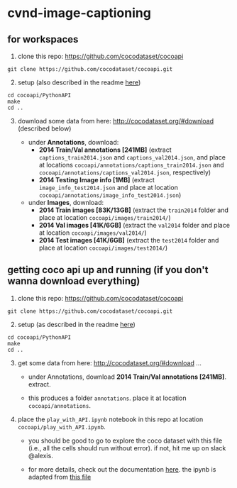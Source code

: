 # cvnd-image-captioning

## for workspaces

1. clone this repo: https://github.com/cocodataset/cocoapi
```
git clone https://github.com/cocodataset/cocoapi.git
```

2. setup (also described in the readme [here](https://github.com/cocodataset/cocoapi))
```
cd cocoapi/PythonAPI
make
cd ..
```

3. download some data from here: http://cocodataset.org/#download (described below)

     * under **Annotations**, download:
          - **2014 Train/Val annotations [241MB]** (extract `captions_train2014.json` and `captions_val2014.json`, and place at locations `cocoapi/annotations/captions_train2014.json` and `cocoapi/annotations/captions_val2014.json`, respectively)
          - **2014 Testing Image info [1MB]** (extract `image_info_test2014.json` and place at location `cocoapi/annotations/image_info_test2014.json`)
     * under **Images**, download:
          - **2014 Train images [83K/13GB]** (extract the `train2014` folder and place at location `cocoapi/images/train2014/`)
          - **2014 Val images [41K/6GB]** (extract the `val2014` folder and place at location `cocoapi/images/val2014/`)
          - **2014 Test images [41K/6GB]** (extract the `test2014` folder and place at location `cocoapi/images/test2014/`)

## getting coco api up and running (if you don't wanna download everything)

1. clone this repo: https://github.com/cocodataset/cocoapi
```
git clone https://github.com/cocodataset/cocoapi.git
```

2. setup (as described in the readme [here](https://github.com/cocodataset/cocoapi))
```
cd cocoapi/PythonAPI
make
cd ..
```

3. get some data from here: http://cocodataset.org/#download ... 

     * under Annotations, download **2014 Train/Val annotations [241MB]**.  extract.  

     * this produces a folder `annotations`.  place it at location `cocoapi/annotations`.
  
4. place the `play_with_API.ipynb` notebook in this repo at location `cocoapi/play_with_API.ipynb`.

     * you should be good to go to explore the coco dataset with this file (i.e., all the cells should run without error).  if not, hit me up on slack @alexis.  

     * for more details, check out the documentation [here](http://cocodataset.org/#download). the ipynb is adapted from [this file](https://github.com/cocodataset/cocoapi/blob/master/PythonAPI/pycocoDemo.ipynb)



